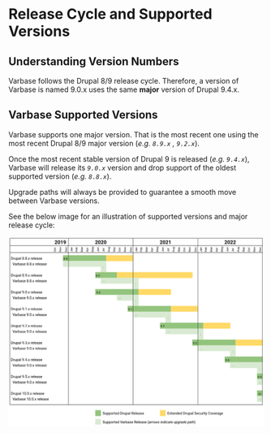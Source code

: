 # Release Cycle and Supported Versions

## Understanding Version Numbers

Varbase follows the Drupal 8/9 release cycle. Therefore, a version of Varbase is named 9.0.x uses the same **major** version of Drupal 9.4.x.

## Varbase Supported Versions

Varbase supports one major version. That is the most recent one using the most recent Drupal 8/9 major version (_e.g. `8.9.x` , `9.2.x`_).

Once the most recent stable version of Drupal 9 is released (_e.g. `9.4.x`_), Varbase will release its _`9.0.x`_ version and drop support of the oldest supported version (_e.g. `8.8.x`_).

Upgrade paths will always be provided to guarantee a smooth move between Varbase versions.

See the below image for an illustration of supported versions and major release cycle:

![](../../.gitbook/assets/Drupal-Feature-Versions-Release-Cycle-and-How-Varbase-Follows-It.png)
